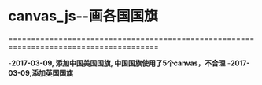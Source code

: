 # canvas_js--画各国国旗
=======================================================================================

-**2017-03-09, 添加中国美国国旗, 中国国旗使用了5个canvas，不合理**
-**2017-03-09,添加英国国旗**
